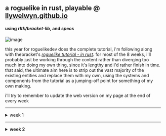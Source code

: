 ## a roguelike in rust, playable @  [llywelwyn.github.io](https://llywelwyn.github.io/)
####  using _rltk/bracket-lib_, and _specs_
![image](https://github.com/Llywelwyn/rust-rl/assets/82828093/2ded4eb7-b758-4022-8fee-fdf12673cf0e)

this year for roguelikedev does the complete tutorial, i'm following along with thebracket's [_roguelike tutorial - in rust_](https://bfnightly.bracketproductions.com). for most of the 8 weeks, i'll probably just be working through the content rather than diverging too much into doing my own thing, since it's lengthy and i'd rather finish in time. that said, the ultimate aim here is to strip out the vast majority of the existing entities and replace them with my own, using the systems and components from the tutorial as a jumping-off point for something of my own making.

i'll try to remember to update the web version on my page at the end of every week

- - -

<details>
<summary>week 1</summary>
  
- brogue-like colours

  - i was staring at a horrible-looking game for a while as i tried to figure out how to make it look nice, before deciding to try the brogue method of colour offsets. when a map is generated, it also generates a red, green, and blue offset value for every tile on the map, and applies them during rendering. after making that change i started to miss the previous hue, so i combined the two. as it stands, every tile starts off a subtle green/blue, has rgb offsets applied on top of that, and then has the actual tile colour applied. and it ends up making something like this

- fov
  - decided to use bracket-lib's symmetric shadowcasting for common viewsheds (i.e. sight)
  - and implemented elig's [raycasting](https://www.roguebasin.com/index.php/Eligloscode) algorithm for any viewsheds that _dont_ need that level of detail. symmetric is great, but when it comes to viewsheds that often _aren't_ symmetric in the first place, it's not really necessary (i.e. it's not often you've got two people with: the same additional viewshed, both within range, etc.). doing it this way comes with the benefit of being able to easily define what blocks a viewshed, rather than having to make a whole new BaseMap to work through bracket-lib

- telepaths and having brains
  - telepathy! a personal favourite rl feature, so i thought it'd be a cool test of the raycasting. right now it's simple, since the point was really just making sure the raycasting worked: there's a component for _being a telepath_, and for _having a mind_. if someone has telepathy, they'll see every entity with a mind within a given radius (defined by their telepath component), even through walls
  
- atomised spawn tables
  - i tried figuring out how often things would spawn by just looking at the weighted tables, and i had no idea at a glance, so i replaced it with category tables. right now it's just rolling for an entity or a mob, and then rolling on the right table from there, but at least it means easily being able to see how often something will spawn. on average right now, there's 1 item : 3 mobs
   
</details>

- - -

<details>
  <summary><b>week 2</summary>
  - title

stuff
</details>
